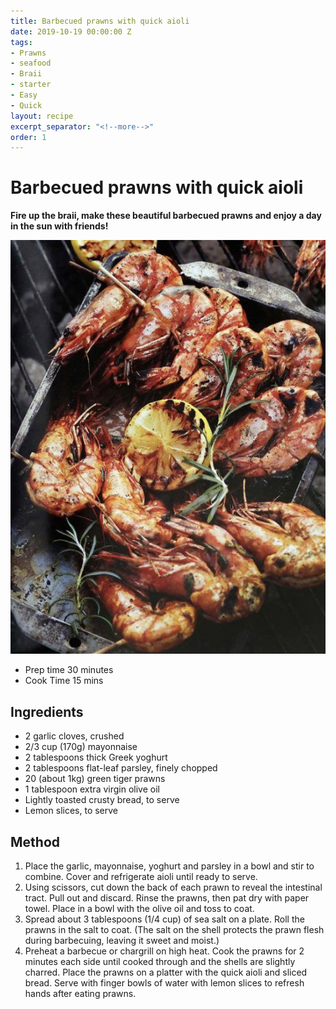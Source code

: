 ```yaml
---
title: Barbecued prawns with quick aioli
date: 2019-10-19 00:00:00 Z
tags:
- Prawns
- seafood
- Braii
- starter
- Easy
- Quick
layout: recipe
excerpt_separator: "<!--more-->"
order: 1
---
```


# Barbecued prawns with quick aioli

**Fire up the braii, make these beautiful barbecued prawns and enjoy a day in the sun with friends!**

<!--more-->
[![prawns](/_uploads/prawns.png)](/_uploads/prawns.png)

- Prep time 30 minutes
- Cook Time 15 mins

## Ingredients

- 2 garlic cloves, crushed
- 2/3 cup (170g) mayonnaise
- 2 tablespoons thick Greek yoghurt
- 2 tablespoons flat-leaf parsley, finely chopped
- 20 (about 1kg) green tiger prawns
- 1 tablespoon extra virgin olive oil
- Lightly toasted crusty bread, to serve
- Lemon slices, to serve



## Method

1. Place the garlic, mayonnaise, yoghurt and parsley in a bowl and stir to combine. Cover and refrigerate aioli until ready to serve.
2. Using scissors, cut down the back of each prawn to reveal the intestinal tract. Pull out and discard. Rinse the prawns, then pat dry with paper towel. Place in a bowl with the olive oil and toss to coat.
3. Spread about 3 tablespoons (1/4 cup) of sea salt on a plate. Roll the prawns in the salt to coat. (The salt on the shell protects the prawn flesh during barbecuing, leaving it sweet and moist.)
4. Preheat a barbecue or chargrill on high heat. Cook the prawns for 2 minutes each side until cooked through and the shells are slightly charred. Place the prawns on a platter with the quick aioli and sliced bread. Serve with finger bowls of water with lemon slices to refresh hands after eating prawns.
